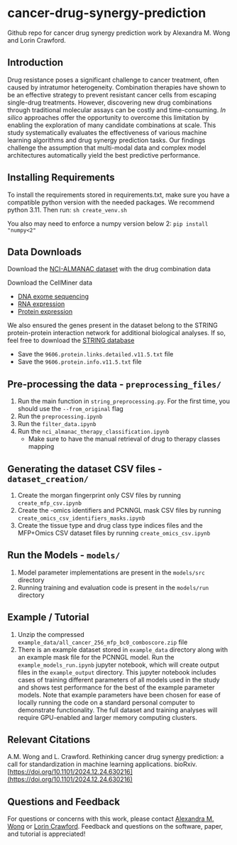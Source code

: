 # cancer-drug-synergy-prediction
Github repo for cancer drug synergy prediction work by Alexandra M. Wong and Lorin Crawford.

## Introduction ##

Drug resistance poses a significant challenge to cancer treatment, often caused by intratumor heterogeneity. Combination therapies have shown to be an effective strategy to prevent resistant cancer cells from escaping single-drug treatments. However, discovering new drug combinations through traditional molecular assays can be costly and time-consuming. _In silico_ approaches offer the opportunity to overcome this limitation by enabling the exploration of many candidate combinations at scale. This study systematically evaluates the effectiveness of various machine learning algorithms and drug synergy prediction tasks. Our findings challenge the assumption that multi-modal data and complex model architectures automatically yield the best predictive performance.

## Installing Requirements ##
To install the requirements stored in requirements.txt, make sure you have a compatible python version with the needed packages. We recommend python 3.11. Then run:
```sh create_venv.sh```

You also may need to enforce a numpy version below 2:
```pip install "numpy<2"```

## Data Downloads ##
Download the [NCI-ALMANAC dataset](https://wiki.nci.nih.gov/display/NCIDTPdata/NCI-ALMANAC) with the drug combination data

Download the CellMiner data
- [DNA exome sequencing](https://discover.nci.nih.gov/cellminer/download/processeddataset/nci60_DNA__Exome_Seq_none.zip)
- [RNA expression](https://discover.nci.nih.gov/cellminer/download/processeddataset/nci60_RNA__5_Platform_Gene_Transcript_Average_z_scores.zip)
- [Protein expression](https://discover.nci.nih.gov/cellminer/download/processeddataset/nci60_Protein__SWATH_(Mass_spectrometry)_Protein.zip)

We also ensured the genes present in the dataset belong to the STRING protein-protein interaction network for additional biological analyses. If so, feel free to download the [STRING database](https://string-db.org/cgi/download?sessionId=b22Ezc67moU2)
- Save the `9606.protein.links.detailed.v11.5.txt` file
- Save the `9606.protein.info.v11.5.txt` file

## Pre-processing the data - `preprocessing_files/` ##
1. Run the main function in `string_preprocessing.py`. For the first time, you should use the `--from_original` flag
2. Run the `preprocessing.ipynb`
3. Run the `filter_data.ipynb`
4. Run the `nci_almanac_therapy_classification.ipynb`
    - Make sure to have the manual retrieval of drug to therapy classes mapping

## Generating the dataset CSV files - `dataset_creation/` ##
1. Create the morgan fingerprint only CSV files by running `create_mfp_csv.ipynb`
2. Create the -omics identifiers and PCNNGL mask CSV files by running `create_omics_csv_identifiers_masks.ipynb`
3. Create the tissue type and drug class type indices files and the MFP+Omics CSV dataset files by running `create_omics_csv.ipynb`

## Run the Models - `models/` ##
1. Model parameter implementations are present in the `models/src` directory
2. Running training and evaluation code is present in the `models/run` directory

## Example / Tutorial ##
1. Unzip the compressed `example_data/all_cancer_256_mfp_bc0_comboscore.zip` file
2. There is an example dataset stored in `example_data` directory along with an example mask file for the PCNNGL model. Run the `example_models_run.ipynb` jupyter notebook, which will create output files in the `example_output` directory. This jupyter notebook includes cases of training different parameters of all models used in the study and shows test performance for the best of the example parameter models. Note that example parameters have been chosen for ease of locally running the code on a standard personal computer to demonstrate functionality. The full dataset and training analyses will require GPU-enabled and larger memory computing clusters.

## Relevant Citations ##
A.M. Wong and L. Crawford. Rethinking cancer drug synergy prediction: a call for standardization in machine learning applications. bioRxiv.
[https://doi.org/10.1101/2024.12.24.630216](https://doi.org/10.1101/2024.12.24.630216)

## Questions and Feedback ##
For questions or concerns with this work, please contact [Alexandra M. Wong](mailto:alexandra_wong@brown.edu) or [Lorin Crawford](mailto:lcrawford@microsoft.com). Feedback and questions on the software, paper, and tutorial is appreciated!
